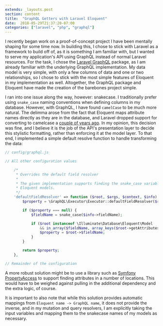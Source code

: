 ```yaml
---
extends: _layouts.post
section: content
title:  "GraphQL Getters with Laravel Eloquent"
date:  2018-05-29T21:37:20-07:00
categories: ["laravel", "php", "graphql"]
---
```


I recently began work on a proof-of-concept project I have been mentally shaping for some time now. In building this, I
chose to stick with Laravel as a framework to build off of, as it is something I am familiar with, but I wanted to serve
my application's API using GraphQL instead of normal Laravel resources. For the task, I chose the 
[Laravel GraphQL](https://github.com/Folkloreatelier/laravel-graphql) package, as I am already familiar with the underlying
GraphQL implementation. My data model is very simple, with only a few columns of data and one or two relationships, so I
chose to stick with the most simple features of Eloquent in my implementation as well. Altogether, the GraphQL package
and Eloquent have made the creation of the barebones project simple.

I ran into one issue along the way, however: snakecase. I traditionally prefer using `snake_case` naming conventions
when defining columns in my database. However, with GraphQL, I have found `camelCase` to be much more natural. The
delimma arose from the fact that Eloquent maps attribute names directly as they are in the database, and Laravel dropped
support for converting to camelcase a [couple of years ago](https://github.com/laravel/ideas/issues/41). In my opinion,
this decision was fine, and I believe it is the job of the API's presentation layer to decide this stylistic
formatting, rather than enforcing it at the model layer. To that end, I implemented a simple default resolve function to
handle transforming the data:

```php
// config/graphql.js

// All other configuration values

    /*
     * Overrides the default field resolver
     *
     * The given implementation supports finding the snake_case variable names as defined by the Laravel
     * Eloquent models.
     */
    'defaultFieldResolver' => function ($root, $args, $context, $info) {
        $property = \GraphQL\Executor\Executor::defaultFieldResolver($root, $args, $context, $info);

        if ($property === null) {
            $fieldName = snake_case($info->fieldName);

            if ($root instanceof \Illuminate\Database\Eloquent\Model
                && in_array($fieldName, array_keys($root->getAttributes()))) {
                $property = $root->$fieldName;
            }
        }

        return $property;
    },

// Remainder of the configuration
```

A more robust solution might be to use a library such as [Symfony
PropertyAccess](https://symfony.com/doc/current/components/property_access.html) to support finding attributes in a
number of locations. This would have to be weighed against pulling in the additional dependency and  the extra logic, of
course.

It is important to also note that while this solution provides automatic mappings from `Eloquent name -> GraphQL name`,
it does not provide the inverse, and in my mutation and query resolvers, I am explicitly taking the input variables and
mapping them to the snakecase names of my models as necessary. 